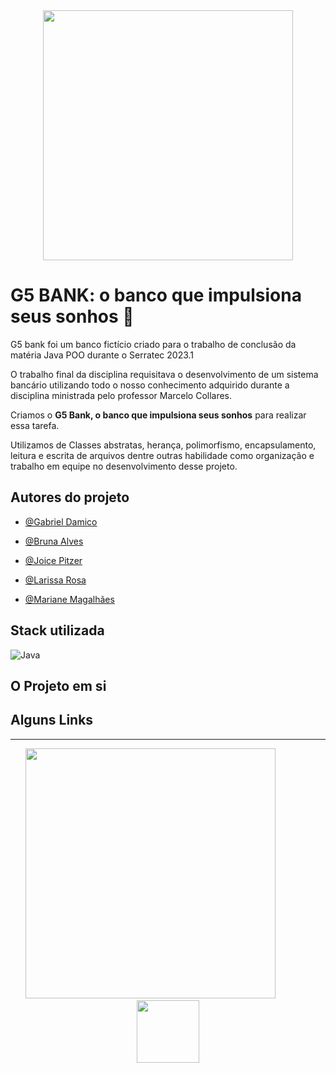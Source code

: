 
<div align = "center">
<img width="400" src="https://user-images.githubusercontent.com/62900084/233850385-3b7cf750-967a-44f9-aae1-2bb1c2ff5d09.jpg">
</div>

# G5 BANK: o banco que impulsiona seus sonhos 🚀

G5 bank foi um banco fictício criado para o trabalho de conclusão da matéria Java POO durante o Serratec 2023.1

O trabalho final da disciplina requisitava o desenvolvimento de um sistema bancário utilizando todo o nosso conhecimento adquirido durante a disciplina ministrada pelo professor Marcelo Collares.

Criamos o **G5 Bank, o banco que impulsiona seus sonhos** para realizar essa tarefa.

Utilizamos de Classes abstratas, herança, polimorfismo, encapsulamento, leitura e escrita de arquivos dentre outras habilidade como organização e trabalho em equipe no desenvolvimento desse projeto.

## Autores do projeto

- [@Gabriel Damico](https://www.github.com/Arawns1)

- [@Bruna Alves](https://github.com/brunaalves21)

- [@Joice Pitzer](https://github.com/JoiceLisboa)

- [@Larissa Rosa](https://github.com/larissrosa)

- [@Mariane Magalhães](https://github.com/MarianeSMagalhaes)

## Stack utilizada
![Java](https://img.shields.io/badge/Java-1E90FF?style=for-the-badge&logo=openjdk&logoColor=white)

## O Projeto em si

## Alguns Links


<hr/>
<div align="center">

<img width ="400" src ="https://cdn.discordapp.com/attachments/1090076539602866176/1090353059290419340/326727009_876691460048247_1561125399909609359_n-removebg-preview-removebg-preview.png"/>
&nbsp &nbsp&nbsp&nbsp&nbsp&nbsp&nbsp&nbsp&nbsp&nbsp&nbsp&nbsp
<img width="100" src="https://user-images.githubusercontent.com/62900084/233850829-fc24336b-23f1-41ac-83ef-e32f9b3276ad.jpg"/>

</div>
